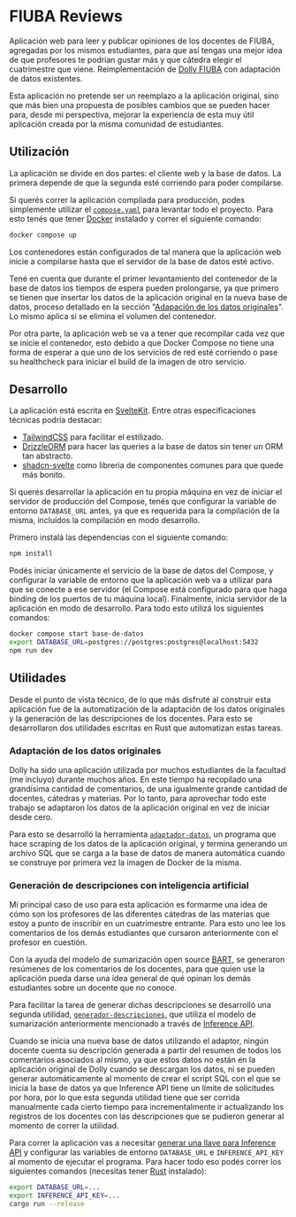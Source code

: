 # FIUBA Reviews

Aplicación web para leer y publicar opiniones de los docentes de FIUBA, agregadas por los mismos estudiantes, para que así tengas una mejor idea de que profesores te podrían gustar más y que cátedra elegir el cuatrimestre que viene. Reimplementación de [Dolly FIUBA](https://dollyfiuba.com) con adaptación de datos existentes.

Esta aplicación no pretende ser un reemplazo a la aplicación original, sino que más bien una propuesta de posibles cambios que se pueden hacer para, desde mi perspectiva, mejorar la experiencia de esta muy útil aplicación creada por la misma comunidad de estudiantes.

## Utilización

La aplicación se divide en dos partes: el cliente web y la base de datos. La primera depende de que la segunda esté corriendo para poder compilarse.

Si querés correr la aplicación compilada para producción, podes simplemente utilizar el [`compose.yaml`](https://github.com/regexPattern/fiuba-reviews/blob/main/compose.yaml) para levantar todo el proyecto. Para esto tenés que tener [Docker](https://www.docker.com/) instalado y correr el siguiente comando:

```bash
docker compose up
```

Los contenedores están configurados de tal manera que la aplicación web inicie a compilarse hasta que el servidor de la base de datos esté activo.

Tené en cuenta que durante el primer levantamiento del contenedor de la base de datos los tiempos de espera pueden prolongarse, ya que primero se tienen que insertar los datos de la aplicación original en la nueva base de datos, proceso detallado en la sección "[Adapación de los datos originales](https://github.com/regexPattern/fiuba-reviews/tree/main#adaptación-de-los-datos-originales)". Lo mismo aplica si se elimina el volumen del contenedor.

Por otra parte, la aplicación web se va a tener que recompilar cada vez que se inicie el contenedor, esto debido a que Docker Compose no tiene una forma de esperar a que uno de los servicios de red esté corriendo o pase su healthcheck para iniciar el build de la imagen de otro servicio.

## Desarrollo

La aplicación está escrita en [SvelteKit](https://kit.svelte.dev/). Entre otras especificaciones técnicas podría destacar:

- [TailwindCSS](https://tailwindcss.com/) para facilitar el estilizado.
- [DrizzleORM](https://orm.drizzle.team/) para hacer las queries a la base de datos sin tener un ORM tan abstracto.
- [shadcn-svelte](https://www.shadcn-svelte.com/) como libreria de componentes comunes para que quede más bonito.

Si querés desarrollar la aplicación en tu propia máquina en vez de iniciar el servidor de producción del Compose, tenés que configurar la variable de entorno `DATABASE_URL` antes, ya que es requerida para la compilación de la misma, incluídos la compilación en modo desarrollo.

Primero instalá las dependencias con el siguiente comando:

```bash
npm install
```

Podés iniciar únicamente el servicio de la base de datos del Compose, y configurar la variable de entorno que la aplicación web va a utilizar para que se conecte a ese servidor (el Compose está configurado para que haga binding de los puertos de tu máquina local). Finalmente, inicia servidor de la aplicación en modo de desarrollo. Para todo esto utilizá los siguientes comandos:

```bash
docker compose start base-de-datos
export DATABASE_URL=postgres://postgres:postgres@localhost:5432
npm run dev
```

## Utilidades

Desde el punto de vista técnico, de lo que más disfruté al construir esta aplicación fue de la automatización de la adaptación de los datos originales y la generación de las descripciones de los docentes. Para esto se desarrollaron dos utilidades escritas en Rust que automatizan estas tareas.

### Adaptación de los datos originales

Dolly ha sido una aplicación utilizada por muchos estudiantes de la facultad (me incluyo) durante muchos años. En este tiempo ha recopilado una grandísima cantidad de comentarios, de una igualmente grande cantidad de docentes, cátedras y materias. Por lo tanto, para aprovechar todo este trabajo se adaptaron los datos de la aplicación original en vez de iniciar desde cero.

Para esto se desarrolló la herramienta [`adaptador-datos`](https://github.com/regexPattern/fiuba-reviews/tree/main/crates/adaptador-datos), un programa que hace scraping de los datos de la aplicación original, y termina generando un archivo SQL que se carga a la base de datos de manera automática cuando se construye por primera vez la imagen de Docker de la misma.

### Generación de descripciones con inteligencia artificial

Mi principal caso de uso para esta aplicación es formarme una idea de cómo son los profesores de las diferentes cátedras de las materias que estoy a punto de inscribir en un cuatrimestre entrante. Para esto uno lee los comentarios de los demás estudiantes que cursaron anteriormente con el profesor en cuestión.

Con la ayuda del modelo de sumarización open source [BART](https://huggingface.co/facebook/bart-large-cnn), se generaron resúmenes de los comentarios de los docentes, para que quien use la aplicación pueda darse una idea general de qué opinan los demás estudiantes sobre un docente que no conoce.

Para facilitar la tarea de generar dichas descripciones se desarrolló una segunda utilidad, [`generador-descripciones`](https://github.com/regexPattern/fiuba-reviews/tree/main/crates/generador-descripciones), que utiliza el modelo de sumarización anteriormente mencionado a través de [Inference API](https://huggingface.co/inference-api).

Cuando se inicia una nueva base de datos utilizando el adaptor, ningún docente cuenta su descripción generada a partir del resumen de todos los comentarios asociados al mismo, ya que estos datos no están en la aplicación original de Dolly cuando se descargan los datos, ni se pueden generar automáticamente al momento de crear el script SQL con el que se inicia la base de datos ya que Inference API tiene un límite de solicitudes por hora, por lo que esta segunda utilidad tiene que ser corrida manualmente cada cierto tiempo para incrementalmente ir actualizando los registros de los docentes con las descripciones que se pudieron generar al momento de correr la utilidad.

Para correr la aplicación vas a necesitar [generar una llave para Inference API](https://huggingface.co/docs/api-inference/quicktour) y configurar las variables de entorno `DATABASE_URL` e `INFERENCE_API_KEY` al momento de ejecutar el programa. Para hacer todo eso podés correr los siguientes comandos (necesitas tener [Rust](https://www.rust-lang.org/) instalado):

```bash
export DATABASE_URL=...
export INFERENCE_API_KEY=...
cargo run --release
```
